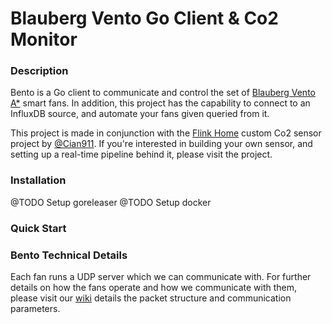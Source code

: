 # Blauberg Vento Go Client & Co2 Monitor

### Description

Bento is a Go client to communicate and control the set of [Blauberg Vento A*](https://blaubergventilatoren.de/en/series/vento-expert-a50-1-w) smart fans. In addition, this project has the capability to connect to an InfluxDB source, and automate your fans given queried from it. 

This project is made in conjunction with the [Flink Home](https://github.com/Cian911/flink-home) custom Co2 sensor project by [@Cian911](https://github.com/Cian911). If you're interested in building your own sensor, and setting up a real-time pipeline behind it, please visit the project.


### Installation

@TODO Setup goreleaser
@TODO Setup docker

### Quick Start

### Bento Technical Details

Each fan runs a UDP server which we can communicate with. For further details on how the fans operate and how we communicate with them, please visit our [wiki](https://github.com/Cian911/bento/wiki/Blauberg-Vento-Packet-Structure) details the packet structure and communication parameters.
